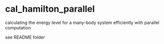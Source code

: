 # cal_hamilton_parallel
calculating the energy level for a many-body system efficiently with parallel computation

see README folder
